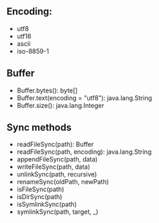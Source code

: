 ## Encoding:

- utf8
- utf16
- ascii
- iso-8859-1

## Buffer

- Buffer.bytes(): byte[]
- Buffer.text(encoding = "utf8"): java.lang.String
- Buffer.size(): java.lang.Integer

## Sync methods

- readFileSync(path): Buffer
- readFileSync(path, encoding): java.lang.String
- appendFileSync(path, data)
- writeFileSync(path, data)
- unlinkSync(path, recursive)
- renameSync(oldPath, newPath)
- isFileSync(path)
- isDirSync(path)
- isSymlinkSync(path)
- symlinkSync(path, target, \_)
